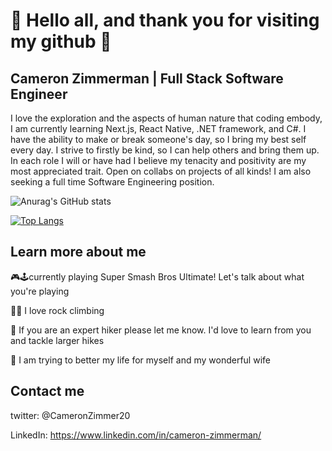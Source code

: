 # 🌳 Hello all, and thank you for visiting my github 🌳

## Cameron Zimmerman | Full Stack Software Engineer

I love the exploration and the aspects of human nature that coding embody, I am currently learning Next.js, React Native, .NET framework, and C#. I have the ability to make or break someone's day, so I bring my best self every day. I strive to firstly be kind, so I can help others and bring them up. In each role I will or have had I believe my tenacity and positivity are my most appreciated trait. Open on collabs on projects of all kinds! I am also seeking a full time Software Engineering position.

![Anurag's GitHub stats](https://github-readme-stats.vercel.app/api?username=CameronZimmerman&show_icons=true&theme=dark)

[![Top Langs](https://github-readme-stats.vercel.app/api/top-langs/?username=anuraghazra&layout=compact&theme=dark)](https://github.com/anuraghazra/github-readme-stats)

## Learn more about me

🎮🕹currently playing Super Smash Bros Ultimate! Let's talk about what you're playing

🧗‍♂️ I love rock climbing

🌄 If you are an expert hiker please let me know. I'd love to learn from you and tackle larger hikes

💑 I am trying to better my life for myself and my wonderful wife

## Contact me

twitter: @CameronZimmer20

LinkedIn: https://www.linkedin.com/in/cameron-zimmerman/
